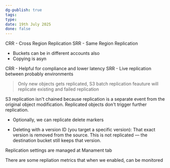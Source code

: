 ```yaml
---
dg-publish: true
tags: 
type: 
date: 19th July 2025
done: false
---
```


CRR - Cross Region Replication
SRR - Same Region Replication

* Buckets can be in different accounts also
* Copying is asyn

CRR - Helpful for compliance and lower latency 
SRR - Live replication between probably environments

> Only new objects gets replicated, S3 batch replication feauture will replicate existing and failed replication


S3 replication isn't chained because replication is a separate event from the original object modification.
Replicated objects don't trigger further replication.


* Optionally, we can replicate delete markers

- Deleting with a version ID (you target a specific version):
    That exact version is removed from the source.
    This is not replicated — the destination bucket still keeps that version.

Replication settings are managed at Manament tab

There are some repliation metrics that when we enabled, can be monitored 
